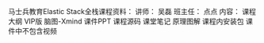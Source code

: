 马士兵教育Elastic Stack全栈课程资料：
讲师：
    吴磊
班主任：
    点点
内容：
    课程大纲 VIP版
    脑图-Xmind
    课件PPT
    课程源码
    课堂笔记
    原理图解
    课程内安装包
    课件中不包含视频
    